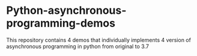 # Python-asynchronous-programming-demos
This repository contains 4 demos that individually implements 4 version of asynchronous programming in python from original to 3.7
